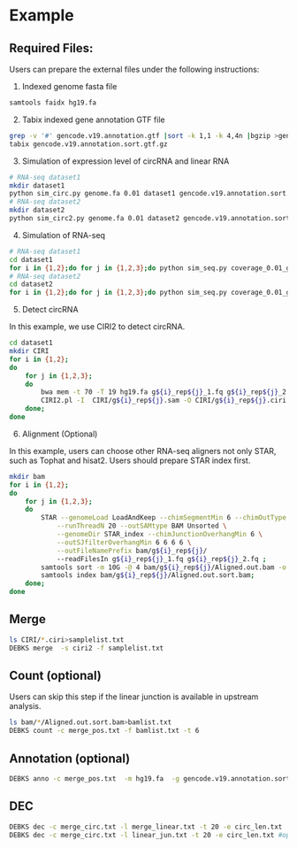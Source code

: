 # Example

## Required Files:

Users can prepare the external files under the following instructions:

1) Indexed genome fasta file

```bash
samtools faidx hg19.fa
```

2) Tabix indexed gene annotation GTF file

```bash
grep -v '#' gencode.v19.annotation.gtf |sort -k 1,1 -k 4,4n |bgzip >gencode.v19.annotation.sort.gtf.gz
tabix gencode.v19.annotation.sort.gtf.gz
```

3) Simulation of expression level of circRNA and linear RNA

```bash
# RNA-seq dataset1
mkdir dataset1
python sim_circ.py genome.fa 0.01 dataset1 gencode.v19.annotation.sort.gtf.gz outJunction_mouse.txt
# RNA-seq dataset2
mkdir dataset2
python sim_circ2.py genome.fa 0.01 dataset2 gencode.v19.annotation.sort.gtf.gz outJunction_mouse.txt

```

4) Simulation of RNA-seq

```bash
# RNA-seq dataset1
cd dataset1
for i in {1,2};do for j in {1,2,3};do python sim_seq.py coverage_0.01_g${i}_rep${j}.txt g${i}_rep${j} ;done;done
# RNA-seq dataset2
cd dataset2
for i in {1,2};do for j in {1,2,3};do python sim_seq.py coverage_0.01_g${i}_rep${j}.txt g${i}_rep${j} ;done;done
```

5) Detect circRNA

In this example, we use CIRI2 to detect circRNA.

```bash
cd dataset1
mkdir CIRI
for i in {1,2};
do
	for j in {1,2,3};
	do
		bwa mem -t 70 -T 19 hg19.fa g${i}_rep${j}_1.fq g${i}_rep${j}_2.fq >CIRI/g${i}_rep${j}.sam
		CIRI2.pl -I  CIRI/g${i}_rep${j}.sam -O CIRI/g${i}_rep${j}.ciri -F hg19.fa -A gencode.v19.annotation.gtf -0  -T 20;
	done;
done

```

6) Alignment (Optional)

In this example, users can choose other RNA-seq aligners not only STAR, such as Tophat and hisat2.
Users should prepare STAR index first.

```bash
mkdir bam
for i in {1,2};
do 
	for j in {1,2,3};
	do 
		STAR --genomeLoad LoadAndKeep --chimSegmentMin 6 --chimOutType WithinBAM  \
			--runThreadN 20 --outSAMtype BAM Unsorted \
			--genomeDir STAR_index --chimJunctionOverhangMin 6 \
			--outSJfilterOverhangMin 6 6 6 6 \
			--outFileNamePrefix bam/g${i}_rep${j}/ 
			--readFilesIn g${i}_rep${j}_1.fq g${i}_rep${j}_2.fq ;
		samtools sort -m 10G -@ 4 bam/g${i}_rep${j}/Aligned.out.bam -o bam/g${i}_rep${j}/Aligned.out.sort.bam;
		samtools index bam/g${i}_rep${j}/Aligned.out.sort.bam;
	done;
done
```

## Merge

```bash
ls CIRI/*.ciri>samplelist.txt
DEBKS merge  -s ciri2 -f samplelist.txt
```

## Count (optional)

Users can skip this step if the linear junction is available in upstream analysis.

```bash
ls bam/*/Aligned.out.sort.bam>bamlist.txt
DEBKS count -c merge_pos.txt -f bamlist.txt -t 6
```

## Annotation (optional)

```bash
DEBKS anno -c merge_pos.txt  -m hg19.fa  -g gencode.v19.annotation.sort.gtf.gz
```

## DEC

```bash
DEBKS dec -c merge_circ.txt -l merge_linear.txt -t 20 -e circ_len.txt
DEBKS dec -c merge_circ.txt -l linear_jun.txt -t 20 -e circ_len.txt #optional
```